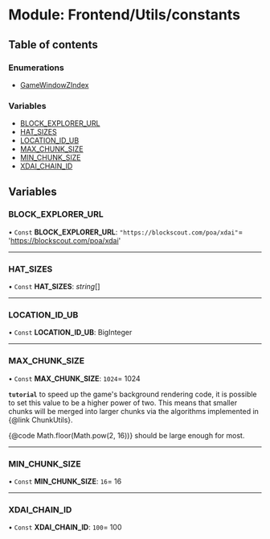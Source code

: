 # Module: Frontend/Utils/constants

## Table of contents

### Enumerations

- [GameWindowZIndex](../enums/frontend_utils_constants.gamewindowzindex.md)

### Variables

- [BLOCK_EXPLORER_URL](frontend_utils_constants.md#block_explorer_url)
- [HAT_SIZES](frontend_utils_constants.md#hat_sizes)
- [LOCATION_ID_UB](frontend_utils_constants.md#location_id_ub)
- [MAX_CHUNK_SIZE](frontend_utils_constants.md#max_chunk_size)
- [MIN_CHUNK_SIZE](frontend_utils_constants.md#min_chunk_size)
- [XDAI_CHAIN_ID](frontend_utils_constants.md#xdai_chain_id)

## Variables

### BLOCK_EXPLORER_URL

• `Const` **BLOCK_EXPLORER_URL**: `"https://blockscout.com/poa/xdai"`= 'https://blockscout.com/poa/xdai'

---

### HAT_SIZES

• `Const` **HAT_SIZES**: _string_[]

---

### LOCATION_ID_UB

• `Const` **LOCATION_ID_UB**: BigInteger

---

### MAX_CHUNK_SIZE

• `Const` **MAX_CHUNK_SIZE**: `1024`= 1024

**`tutorial`** to speed up the game's background rendering code, it is possible to set this value to
be a higher power of two. This means that smaller chunks will be merged into larger chunks via
the algorithms implemented in {@link ChunkUtils}.

{@code Math.floor(Math.pow(2, 16))} should be large enough for most.

---

### MIN_CHUNK_SIZE

• `Const` **MIN_CHUNK_SIZE**: `16`= 16

---

### XDAI_CHAIN_ID

• `Const` **XDAI_CHAIN_ID**: `100`= 100
